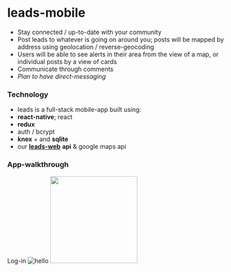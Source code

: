 # leads-mobile
* Stay connected / up-to-date with your community
 * Post leads to whatever is going on around you; posts will be mapped by address using geolocation / reverse-geocoding
 * Users will be able to see alerts in their area from the view of a map, or individual posts by a view of cards
 * Communicate through comments
  * *Plan to have direct-messaging*
 
 ### Technology
 * leads is a full-stack mobile-app built using:
  * **react-native**; react
  * **redux**
  * auth / bcrypt
  * **knex** + and **sqlite**
  * our [**leads-web**](https://github.com/talor-hammond/leads-web) **api** & google maps api
  
### App-walkthrough
Log-in
![hello](https://i.gyazo.com/368211f81abd869872894e059af5b04f.gif=200x200)
<img src='https://i.gyazo.com/368211f81abd869872894e059af5b04f.gif' height='200' />

